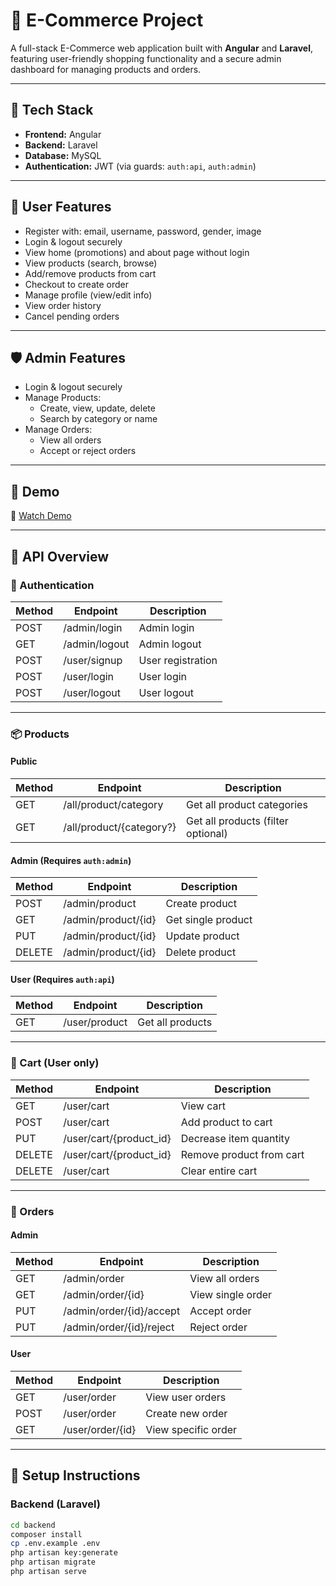 # 🛒 E-Commerce Project

A full-stack E-Commerce web application built with **Angular** and **Laravel**, featuring user-friendly shopping functionality and a secure admin dashboard for managing products and orders.

---

## 🚀 Tech Stack

- **Frontend:** Angular
- **Backend:** Laravel
- **Database:** MySQL
- **Authentication:** JWT (via guards: `auth:api`, `auth:admin`)

---

## 👥 User Features

- Register with: email, username, password, gender, image
- Login & logout securely
- View home (promotions) and about page without login
- View products (search, browse)
- Add/remove products from cart
- Checkout to create order
- Manage profile (view/edit info)
- View order history
- Cancel pending orders

---

## 🛡️ Admin Features

- Login & logout securely
- Manage Products:
  - Create, view, update, delete
  - Search by category or name
- Manage Orders:
  - View all orders
  - Accept or reject orders

---

## 🔗 Demo

🎥 [Watch Demo](https://drive.google.com/file/d/1AGgs5N2IuJ45bXM75SHo5QG_hAo3Y7_w/view?usp=sharing)

---

## 🔧 API Overview

### 🔑 Authentication

| Method | Endpoint          | Description         |
|--------|-------------------|---------------------|
| POST   | /admin/login      | Admin login         |
| GET    | /admin/logout     | Admin logout        |
| POST   | /user/signup      | User registration   |
| POST   | /user/login       | User login          |
| POST   | /user/logout      | User logout         |

---

### 📦 Products

#### Public

| Method | Endpoint                   | Description                     |
|--------|----------------------------|---------------------------------|
| GET    | /all/product/category      | Get all product categories      |
| GET    | /all/product/{category?}   | Get all products (filter optional) |

#### Admin (Requires `auth:admin`)

| Method | Endpoint                 | Description          |
|--------|--------------------------|----------------------|
| POST   | /admin/product           | Create product       |
| GET    | /admin/product/{id}      | Get single product   |
| PUT    | /admin/product/{id}      | Update product       |
| DELETE | /admin/product/{id}      | Delete product       |

#### User (Requires `auth:api`)

| Method | Endpoint       | Description         |
|--------|----------------|---------------------|
| GET    | /user/product  | Get all products    |

---

### 🛒 Cart (User only)

| Method  | Endpoint                         | Description                      |
|---------|----------------------------------|----------------------------------|
| GET     | /user/cart                       | View cart                        |
| POST    | /user/cart                       | Add product to cart              |
| PUT     | /user/cart/{product_id}          | Decrease item quantity           |
| DELETE  | /user/cart/{product_id}          | Remove product from cart         |
| DELETE  | /user/cart                       | Clear entire cart                |

---

### 📑 Orders

#### Admin

| Method | Endpoint                     | Description          |
|--------|------------------------------|----------------------|
| GET    | /admin/order                 | View all orders      |
| GET    | /admin/order/{id}           | View single order    |
| PUT    | /admin/order/{id}/accept    | Accept order         |
| PUT    | /admin/order/{id}/reject    | Reject order         |

#### User

| Method | Endpoint                  | Description          |
|--------|---------------------------|----------------------|
| GET    | /user/order               | View user orders     |
| POST   | /user/order               | Create new order     |
| GET    | /user/order/{id}         | View specific order  |

---

## 📝 Setup Instructions

### Backend (Laravel)
```bash
cd backend
composer install
cp .env.example .env
php artisan key:generate
php artisan migrate
php artisan serve
